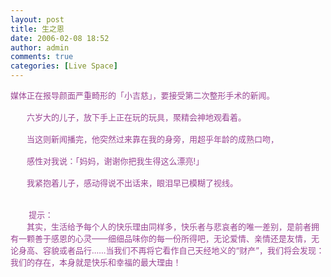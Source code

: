 ```yaml
---
layout: post
title: 生之恩
date: 2006-02-08 18:52
author: admin
comments: true
categories: [Live Space]
---
```

<div><font color="#994493" size=2>媒体正在报导颜面严重畸形的「小吉慈」，要接受第二次整形手术的新闻。 <br /><br />　　六岁大的儿子，放下手上正在玩的玩具，聚精会神地观看着。 <br /><br />　　当这则新闻播完，他突然过来靠在我的身旁，用超乎年龄的成熟口吻， <br /><br />　　感性对我说：「妈妈，谢谢你把我生得这么漂亮!」 <br /><br />　　我紧抱着儿子，感动得说不出话来，眼泪早已模糊了视线。 <br /><br /><br />        提示：<br />　　其实，生活给予每个人的快乐理由同样多，快乐者与悲哀者的唯一差别，是前者拥有一颗善于感恩的心灵——细细品味你的每一份所得吧，无论爱情、亲情还是友情，无论身高、容貌或者品行……当我们不再将它看作自己天经地义的“财产”，我们将会发现：我们的存在，本身就是快乐和幸福的最大理由！</font><br /></div>
